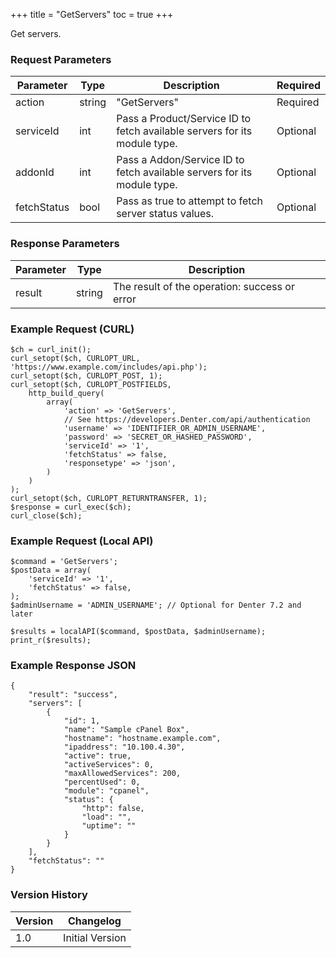 +++
title = "GetServers"
toc = true
+++

Get servers.

### Request Parameters

| Parameter | Type | Description | Required |
| --------- | ---- | ----------- | -------- |
| action | string | "GetServers" | Required |
| serviceId | int | Pass a Product/Service ID to fetch available servers for its module type. | Optional |
| addonId | int | Pass a Addon/Service ID to fetch available servers for its module type. | Optional |
| fetchStatus | bool | Pass as true to attempt to fetch server status values. | Optional |

### Response Parameters

| Parameter | Type | Description |
| --------- | ---- | ----------- |
| result | string | The result of the operation: success or error |


### Example Request (CURL)

```
$ch = curl_init();
curl_setopt($ch, CURLOPT_URL, 'https://www.example.com/includes/api.php');
curl_setopt($ch, CURLOPT_POST, 1);
curl_setopt($ch, CURLOPT_POSTFIELDS,
    http_build_query(
        array(
            'action' => 'GetServers',
            // See https://developers.Denter.com/api/authentication
            'username' => 'IDENTIFIER_OR_ADMIN_USERNAME',
            'password' => 'SECRET_OR_HASHED_PASSWORD',
            'serviceId' => '1',
            'fetchStatus' => false,
            'responsetype' => 'json',
        )
    )
);
curl_setopt($ch, CURLOPT_RETURNTRANSFER, 1);
$response = curl_exec($ch);
curl_close($ch);
```


### Example Request (Local API)

```
$command = 'GetServers';
$postData = array(
    'serviceId' => '1',
    'fetchStatus' => false,
);
$adminUsername = 'ADMIN_USERNAME'; // Optional for Denter 7.2 and later

$results = localAPI($command, $postData, $adminUsername);
print_r($results);
```


### Example Response JSON

```
{
    "result": "success",
    "servers": [
        {
            "id": 1,
            "name": "Sample cPanel Box",
            "hostname": "hostname.example.com",
            "ipaddress": "10.100.4.30",
            "active": true,
            "activeServices": 0,
            "maxAllowedServices": 200,
            "percentUsed": 0,
            "module": "cpanel",
            "status": {
                "http": false,
                "load": "",
                "uptime": ""
            }
        }
    ],
    "fetchStatus": ""
}
```


### Version History

| Version | Changelog |
| ------- | --------- |
| 1.0 | Initial Version |
